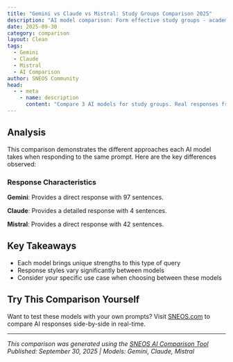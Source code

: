 ```yaml
---
title: "Gemini vs Claude vs Mistral: Study Groups Comparison 2025"
description: "AI model comparison: Form effective study groups - academic collaboration strategies..."
date: 2025-09-30
category: comparison
layout: Clean
tags:
  - Gemini
  - Claude
  - Mistral
  - AI Comparison
author: SNEOS Community
head:
  - - meta
    - name: description
      content: "Compare 3 AI models for study groups. Real responses from Gemini, Claude, Mistral with detailed analysis."
---
```


<ChatComparison
  title="Gemini vs Claude vs Mistral: Study Groups Comparison 2025"
  prompt="Form effective study groups - academic collaboration strategies"
  :responses='{
    "Gemini": "## Forming Effective Study Groups: Academic Collaboration Strategies\n\nStudy groups can be incredibly beneficial for learning, problem-solving, and staying motivated. However, a poorly formed or poorly managed study group can be a waste of time. Here\u0027s a breakdown of strategies to form and maintain effective study groups:\n\n**I. Planning and Formation:**\n\n*   **Define Your Goals:**\n    *   **Individual Goals:** What do you hope to achieve by joining a study group? (e.g., better understanding of concepts, practice problem-solving, improve grades, reduce procrastination)\n    *   **Group Goals:**  As a group, decide on your collective objectives.  Are you preparing for a specific exam?  Working on a project together?  Reinforcing general understanding?\n*   **Find the Right People:**\n    *   **Skill Diversity:** Look for people with complementary strengths. Some might be great at explaining concepts, while others excel at problem-solving or note-taking.\n    *   **Commitment:**  Seek individuals who are genuinely committed to attending meetings, contributing actively, and doing their share of the work.  Assess their reliability and availability.\n    *   **Work Ethic:**  Choose members who have a similar work ethic to yours.  Avoid those who consistently come unprepared or are more interested in socializing than studying.\n    *   **Number of Members:** Aim for a manageable group size, typically **3-5 members**. Larger groups can become unwieldy.\n*   **Initial Meeting \u0026 Ground Rules:**\n    *   **Introduce yourselves:** Share your strengths, weaknesses, and goals for the study group.\n    *   **Schedule:**  Establish a regular meeting schedule (day, time, location, duration). Consider everyone\u0027s availability and adjust as needed.\n    *   **Communication:** Decide on the primary communication method (e.g., group chat, email).\n    *   **Attendance Policy:** Set expectations for attendance and how to handle absences.\n    *   **Contribution Expectations:**  Clearly define what each member is expected to contribute to each session.\n    *   **Ground Rules for Discussion:** Establish respectful communication guidelines (e.g., active listening, avoid interrupting, constructive criticism).\n    *   **Division of Labor:**  Assign roles and responsibilities. (See section III).\n    *   **Review \u0026 Adjust:** Commit to periodically reviewing the group\u0027s effectiveness and making adjustments to the schedule, format, or membership as needed.\n\n**II.  Effective Meeting Strategies:**\n\n*   **Preparation is Key:**\n    *   **Individual Study:** Everyone should come to the meeting having already reviewed the material on their own.  This allows for more in-depth discussions and problem-solving.\n    *   **Assigned Readings/Problems:**  Distribute specific readings, questions, or problems for each member to prepare beforehand.\n*   **Structured Agenda:**\n    *   **Clearly Define Topics:** Plan the topics to be covered in each session in advance and communicate them to the group.\n    *   **Time Management:** Allocate a specific amount of time to each topic to stay on track.\n*   **Active Learning Techniques:**\n    *   **Concept Explanation:**  Each member can explain concepts to the group in their own words. This solidifies understanding and identifies gaps in knowledge.\n    *   **Problem Solving:**  Work through practice problems together, discussing different approaches and strategies.\n    *   **Question \u0026 Answer:**  Create a list of questions based on the material and quiz each other.\n    *   **Debates:**  Engage in constructive debates about different perspectives on complex topics.\n    *   **Brainstorming:**  Generate ideas and solutions collectively.\n    *   **Teaching Each Other:**  Assign different sections of the material to each member to teach to the rest of the group.\n*   **Visual Aids:**\n    *   **Whiteboard/Shared Documents:** Use a whiteboard or shared online document to write down key concepts, draw diagrams, and work through problems collaboratively.\n    *   **Mind Mapping:** Create mind maps to visually represent the relationships between different concepts.\n*   **Breaks:**\n    *   **Regular Breaks:** Schedule short breaks throughout the session to prevent burnout and maintain focus.\n*   **Review and Summarize:**\n    *   **Recap:** At the end of each session, summarize the key takeaways and action items.\n    *   **Identify Remaining Questions:** Note any unresolved questions or areas that need further clarification.\n\n**III. Roles \u0026 Responsibilities (Rotation Encouraged):**\n\n*   **Facilitator:**\n    *   Leads the discussion and ensures everyone participates.\n    *   Keeps the group on track and adheres to the agenda.\n    *   Manages time and ensures all topics are covered.\n*   **Note-Taker:**\n    *   Records key concepts, definitions, and solutions.\n    *   Shares notes with the group after the meeting.\n*   **Timekeeper:**\n    *   Monitors the time and alerts the group when it\u0027s time to move on to the next topic.\n*   **Problem Solver/Question Master:**\n    *   Prepares practice problems or questions for the group to work on.\n    *   Finds and presents additional resources (articles, videos, etc.) related to the material.\n*   **Devil\u0027s Advocate (Rotational):**\n    *   Purposefully challenges assumptions and perspectives to encourage critical thinking and deeper understanding.\n\n**IV.  Online Collaboration Tools:**\n\n*   **Video Conferencing:** Zoom, Google Meet, Skype for real-time discussions.\n*   **Shared Documents:** Google Docs, Microsoft Word Online for collaborative note-taking and editing.\n*   **Collaboration Platforms:**  Microsoft Teams, Slack, Discord for communication, file sharing, and scheduling.\n*   **Mind Mapping Tools:**  MindMeister, Coggle for creating visual representations of concepts.\n*   **Online Whiteboards:** Miro, Mural for collaborative brainstorming and problem-solving.\n*   **Flashcard Apps:** Anki, Quizlet for creating and sharing flashcards.\n\n**V. Troubleshooting Common Issues:**\n\n*   **Unequal Participation:**\n    *   **Solution:** Facilitator should encourage quieter members to speak and actively solicit their input.  Implement round-robin discussions.\n*   **Dominating Personalities:**\n    *   **Solution:** Facilitator should politely interrupt and redirect the conversation.  Establish ground rules for equal speaking time.\n*   **Off-Topic Discussions:**\n    *   **Solution:** Facilitator should gently steer the conversation back to the agenda.  Designate a \u0022parking lot\u0022 for off-topic ideas to be discussed later.\n*   **Lack of Preparation:**\n    *   **Solution:**  Address the issue directly with the individual.  Reiterate the importance of preparation.  Consider removing the member from the group if the problem persists.\n*   **Conflicting Schedules:**\n    *   **Solution:**  Re-evaluate the meeting schedule and try to find a time that works for everyone.  Consider offering alternate meeting times or recording sessions for those who can\u0027t attend.\n*   **Personality Clashes:**\n    *   **Solution:**  Facilitate a discussion to address the conflict directly.  Encourage compromise and understanding.  If the conflict is irreconcilable, consider suggesting that one or both members leave the group.\n\n**VI.  Evaluation \u0026 Improvement:**\n\n*   **Regular Check-ins:**  Schedule regular check-ins (e.g., every few weeks) to discuss what\u0027s working well and what could be improved.\n*   **Anonymous Feedback:**  Use anonymous surveys or questionnaires to gather honest feedback from all members.\n*   **Adaptability:**  Be willing to adapt the group\u0027s structure, format, and strategies based on the feedback received and the changing needs of the course.\n\n**VII.  Ethical Considerations:**\n\n*   **Academic Honesty:**  Study groups should be used to enhance understanding and not to cheat or plagiarize.\n*   **Collaboration vs. Copying:**  Focus on discussing concepts and problem-solving strategies, rather than simply sharing answers.\n*   **Respect for Intellectual Property:**  Be mindful of copyright laws and avoid sharing copyrighted materials without permission.\n\nBy following these strategies, you can create a study group that is both effective and enjoyable, helping you and your peers achieve your academic goals. Remember to be flexible, adaptable, and always prioritize learning and understanding. Good luck!\n",
    "Claude": "# Effective Study Group Formation \u0026 Collaboration Strategies\n\n## **Group Formation Principles**\n\n### **Optimal Group Size**\n- **3-5 members** - small enough for meaningful participation, large enough for diverse perspectives\n- Avoid groups larger than 6 (too many voices) or pairs (limited viewpoints)\n\n### **Member Selection Criteria**\n- **Similar commitment level** and academic goals\n- **Complementary strengths** (different subject areas, study styles)\n- **Compatible schedules** and availability\n- **Positive attitude** toward collaboration\n- Mix of **different learning styles** (visual, auditory, kinesthetic)\n\n## **Establishing Group Structure**\n\n### **Initial Setup Meeting**\n- Define shared **learning objectives**\n- Establish **meeting frequency** and duration\n- Choose consistent **meeting location** (library, study room, online)\n- Set **communication methods** (group chat, email, scheduling app)\n- Agree on **ground rules** and expectations\n\n### **Role Assignment**\n- **Facilitator**: Keeps discussions on track\n- **Note-taker**: Records key insights and action items\n- **Timekeeper**: Manages session timing\n- **Resource coordinator**: Organizes materials\n- *Rotate roles* to engage everyone\n\n## **Productive Session Strategies**\n\n### **Pre-Meeting Preparation**\n- **Individual study** of material beforehand\n- **Prepare questions** to bring to the group\n- **Review previous session notes**\n- Bring **necessary materials** (textbooks, notes, assignments)\n\n### **Session Structure**\n1. **Check-in** (5 minutes) - Review agenda and goals\n2. **Content review** (60-70%) - Main study activities\n3. **Problem-solving** (20-30%) - Work through difficult concepts\n4. **Wrap-up** (5 minutes) - Summarize key takeaways\n\n### **Effective Activities**\n- **Teach-back method**: Members explain concepts to each other\n- **Practice problems**: Work through examples together\n- **Quiz each other**: Create and share practice questions\n- **Concept mapping**: Visualize connections between ideas\n- **Case study analysis**: Apply theories to real scenarios\n\n## **Communication Best Practices**\n\n### **During Sessions**\n- **Active listening** - Give full attention to speakers\n- **Ask clarifying questions** to deepen understanding\n- **Encourage participation** from quieter members\n- **Stay focused** on academic content\n- **Respectful debate** of different perspectives\n\n### **Digital Collaboration Tools**\n- **Shared documents**: Google Docs, Notion, OneNote\n- **Video conferencing**: Zoom, Teams for remote sessions\n- **File sharing**: Dropbox, Google Drive\n- **Scheduling**: When2meet, Doodle polls\n- **Communication**: Slack, WhatsApp, Discord\n\n## **Maintaining Group Effectiveness**\n\n### **Regular Assessment**\n- **Monthly check-ins** on group dynamics\n- **Adjust strategies** based on what\u0027s working\n- **Address conflicts** promptly and constructively\n- **Celebrate successes** and improvements\n\n### **Accountability Measures**\n- **Attendance expectations** (notify if absent)\n- **Preparation requirements** (come ready to participate)\n- **Contribution standards** (everyone participates equally)\n- **Academic integrity** agreements\n\n### **Dealing with Challenges**\n\n| **Problem** | **Solution** |\n|-------------|--------------|\n| Dominant member | Implement structured turn-taking |\n| Social loafing | Assign specific responsibilities |\n| Schedule conflicts | Use polls to find optimal times |\n| Different pace | Break into smaller focused groups |\n| Personality clashes | Establish respectful communication norms |\n\n## **Maximizing Learning Outcomes**\n\n### **Diverse Learning Activities**\n- **Verbal processing**: Discuss concepts aloud\n- **Visual learning**: Create diagrams and charts together\n- **Practical application**: Work through real problems\n- **Memory techniques**: Develop mnemonics as a group\n- **Peer teaching**: Explain difficult concepts to others\n\n### **Study Techniques to Practice**\n- **Socratic questioning**: Deep inquiry into assumptions\n- **Collaborative note-taking**: Compare and combine notes\n- **Group flashcards**: Create shared review materials\n- **Mock presentations**: Practice explaining to others\n- **Peer feedback**: Review each other\u0027s work constructively\n\n## **Long-term Success Strategies**\n\n### **Continuous Improvement**\n- **Regular evaluation** of group effectiveness\n- **Experiment with new",
    "Mistral": "Forming effective study groups can significantly enhance academic performance and understanding. Here are some strategies to help you create and maintain productive study groups:\n\n### 1. **Select the Right Members**\n   - **Diverse Skills and Knowledge:** Include members with different strengths and areas of expertise.\n   - **Compatible Personalities:** Ensure that members can work well together and have compatible study habits.\n   - **Commitment:** Choose members who are committed to the group and willing to contribute regularly.\n\n### 2. **Set Clear Goals and Expectations**\n   - **Objectives:** Define what the group aims to achieve, such as mastering specific topics or preparing for exams.\n   - **Roles and Responsibilities:** Assign roles like facilitator, note-taker, and timekeeper to ensure everyone contributes.\n   - **Meeting Schedule:** Establish a regular meeting schedule and stick to it.\n\n### 3. **Create a Structured Agenda**\n   - **Topics to Cover:** Decide on the topics or chapters to be covered in each session.\n   - **Time Allocation:** Allocate specific time slots for each topic to ensure all areas are covered.\n   - **Review and Discussion:** Include time for reviewing previous material and discussing any questions or difficulties.\n\n### 4. **Use Effective Study Techniques**\n   - **Teaching Each Other:** Have members take turns explaining concepts to the group.\n   - **Practice Problems:** Work on practice problems or case studies together.\n   - **Quizzes and Tests:** Create and take practice quizzes or tests to assess understanding.\n\n### 5. **Encourage Active Participation**\n   - **Engagement:** Ensure everyone participates actively in discussions and activities.\n   - **Feedback:** Provide constructive feedback to each other to improve understanding and performance.\n   - **Inclusive Environment:** Foster an inclusive environment where everyone feels comfortable sharing their thoughts and questions.\n\n### 6. **Utilize Technology**\n   - **Online Collaboration Tools:** Use platforms like Google Docs, Zoom, or Slack for virtual collaboration.\n   - **Shared Resources:** Create a shared folder or drive for notes, study materials, and practice tests.\n   - **Communication:** Maintain open lines of communication through group chats or emails.\n\n### 7. **Monitor Progress and Adjust**\n   - **Regular Check-ins:** Have regular check-ins to assess progress and address any issues.\n   - **Flexibility:** Be flexible and adjust the study plan as needed based on the group\u0027s progress and feedback.\n   - **Evaluation:** Periodically evaluate the effectiveness of the study group and make necessary changes.\n\n### 8. **Maintain a Positive and Supportive Atmosphere**\n   - **Encouragement:** Encourage and support each other, especially during challenging times.\n   - **Celebrate Successes:** Celebrate small victories and milestones to keep motivation high.\n   - **Conflict Resolution:** Address and resolve conflicts promptly to maintain a positive atmosphere.\n\n### 9. **Stay Organized**\n   - **Task Management:** Use task management tools like Trello or Asana to keep track of assignments and deadlines.\n   - **Documentation:** Keep detailed notes and summaries of each study session for future reference.\n   - **Time Management:** Use time management techniques like the Pomodoro Technique to stay focused and productive.\n\n### 10. **Seek External Support**\n   - **Tutors and Mentors:** Consider seeking help from tutors or mentors if the group encounters difficulties.\n   - **Academic Resources:** Utilize academic resources like libraries, online databases, and study guides.\n   - **Peer Review:** Engage in peer review sessions to get feedback from other students or groups.\n\nBy implementing these strategies, you can create a productive and collaborative study group that enhances everyone\u0027s academic performance and understanding."
  }'
  published-date="12:18"
/>

## Analysis

This comparison demonstrates the different approaches each AI model takes when responding to the same prompt. Here are the key differences observed:

### Response Characteristics

**Gemini**: Provides a direct response with 97 sentences. 

**Claude**: Provides a detailed response with 4 sentences. 

**Mistral**: Provides a direct response with 42 sentences. 

## Key Takeaways

- Each model brings unique strengths to this type of query
- Response styles vary significantly between models
- Consider your specific use case when choosing between these models

## Try This Comparison Yourself

Want to test these models with your own prompts? Visit [SNEOS.com](https://sneos.com) to compare AI responses side-by-side in real-time.

---

*This comparison was generated using the [SNEOS AI Comparison Tool](https://sneos.com)*
*Published: September 30, 2025 | Models: Gemini, Claude, Mistral*
